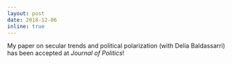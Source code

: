 ```yaml
---
layout: post
date: 2018-12-06 
inline: true
---
```


My paper on secular trends and political polarization (with Delia Baldassarri) has been accepted at *Journal of Politics*!